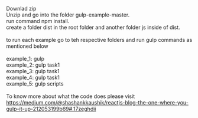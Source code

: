 Downlad zip<br />
Unzip and go into the folder gulp-example-master.<br />
run command npm install.<br />
create a folder dist in the root folder and another folder js inside of dist.<br />
<br />
to run each example go to teh respective folders and run gulp commands as mentioned below<br />
<br />
example_1: gulp<br />
example_2: gulp task1<br />
example_3: gulp task1<br />
example_4: gulp task1<br />
example_5: gulp scripts<br />
<br />
To know more about what the code does please visit https://medium.com/@shashankkaushik/reactjs-blog-the-one-where-you-gulp-it-up-212053199b69#.17zeghdii
